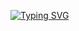 [![Typing SVG](https://readme-typing-svg.herokuapp.com?font=DejaVu+Sans+Mono&size=16&color=A6A2F7&background=80DF9400&lines=%22Light+from+here+shall+illuminate+the+entire+universe%22;Mission%2C+Vision%2C+Quality+Policy)](https://git.io/typing-svg)

